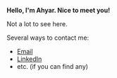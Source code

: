 __Hello, I'm Ahyar. Nice to meet you!__

Not a lot to see here.

Several ways to contact me:
+ [Email](mailto:ahyar4y@outlook.com)
+ [LinkedIn](https://www.linkedin.com/in/ahyar-yasa/)
+ etc. (if you can find any)
<!---
ahyar4y/ahyar4y is a ✨ special ✨ repository because its `README.md` (this file) appears on your GitHub profile.
You can click the Preview link to take a look at your changes.
--->
